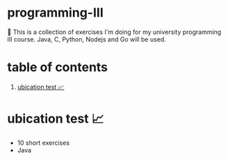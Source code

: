 # programming-III
🧯 This is a collection of exercises I'm doing for my university programming III course. Java, C, Python, Nodejs and Go will be used.

# table of contents
1. [ubication test 📈](#ubication-test-)

# ubication test 📈
- 10 short exercises
- Java
